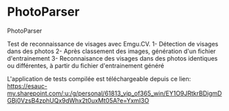 # PhotoParser
PhotoParser

Test de reconnaissance de visages avec Emgu.CV.
1- Détection de visages dans des photos
2- Après classement des images, génération d'un fichier d'entrainement
3- Reconnaisance des visages dans des photos identiques ou différentes, à partir du fichier d'entrainement généré

L'application de tests compilée est téléchargeable depuis ce lien: https://esauc-my.sharepoint.com/:u:/g/personal/61813_vip_of365_win/EY1O9JRtkrBDigmDGBj0VzsB4zphUQx9dWhx2t0uxMt05A?e=YxmI3O
